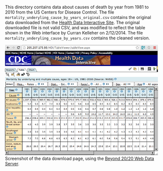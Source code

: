 This directory contains data about causes of death by year from 1981 to 2010 from the US Centers for Disease Control. The file `mortality_underyling_cause_by_years_original.csv` contains the original data downloaded from the [Health Data Interactive Site](http://205.207.175.93/hdi/ReportFolders/ReportFolders.aspx?IF_ActivePath=P,21). The original downloaded file is not valid CSV, and was modified to reflect the table shown in the Web interface by Curran Kelleher on 2/12/2014. The file `mortality_underyling_cause_by_years.csv` contains the cleaned version.

<img src="CDCMortalityUI.png"></img>
Screenshot of the data download page, using the [Beyond 20/20 Web Data Server](http://www.beyond2020.com/index.php/data-solutions/products/web-data-server).
